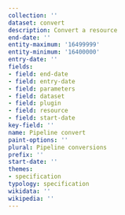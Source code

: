 ```yaml
---
collection: ''
dataset: convert
description: Convert a resource
end-date: ''
entity-maximum: '16499999'
entity-minimum: '16400000'
entry-date: ''
fields:
- field: end-date
- field: entry-date
- field: parameters
- field: dataset
- field: plugin
- field: resource
- field: start-date
key-field: ''
name: Pipeline convert
paint-options: ''
plural: Pipeline conversions
prefix: ''
start-date: ''
themes:
- specification
typology: specification
wikidata: ''
wikipedia: ''
---
```

